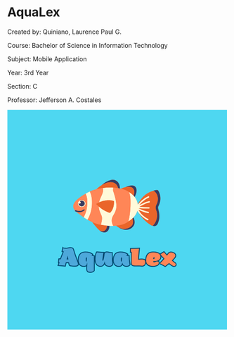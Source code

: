 
# AquaLex

Created by: Quiniano, Laurence Paul G.

Course: Bachelor of Science in Information Technology

Subject: Mobile Application

Year: 3rd Year

Section: C

Professor: Jefferson A. Costales






![Logo](https://github.com/Renceskieee/AquaLex_Quiniano/blob/main/assets/images/AquaLex_Logo.png)

